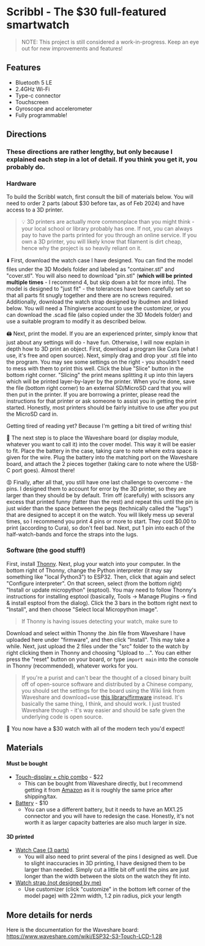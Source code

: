 # Scribbl - The $30 full-featured smartwatch
> NOTE: This project is still considered a work-in-progress. Keep an eye out for new improvements and features!

## Features
- Bluetooth 5 LE
- 2.4GHz Wi-Fi
- Type-c connector
- Touchscreen
- Gyroscope and accelerometer
- Fully programmable!

## Directions
### These directions are rather lengthy, but only because I explained each step in a lot of detail. If you think you get it, you probably do.

### Hardware

To build the Scribbl watch, first consult the bill of materials below. You will need to order 2 parts (about $30 before tax, as of Feb 2024) and have access to a 3D printer.

> 💡 3D printers are actually more commonplace than you might think - your local school or library probably has one. If not, you can always pay to have the parts printed for you through an online service. If you own a 3D printer, you will likely know that filament is dirt cheap, hence why the project is so heavily reliant on it.

⬇️ First, download the watch case I have designed. You can find the model files under the 3D Models folder and labeled as "container.stl" and "cover.stl". You will also need to download "pin.stl" (__which will be printed multiple times__ - I recommend 4, but skip down a bit for more info). The model is designed to "just fit" - the tolerances have been carefully set so that all parts fit snugly together and there are no screws required. Additionally, download the watch strap designed by ibudmen and linked below. You will need a Thingiverse account to use the customizer, or you can download the .scad file (also copied under the 3D Models folder) and use a suitable program to modify it as described below.

🖨️ Next, print the model. If you are an experienced printer, simply know that just about any settings will do - have fun. Otherwise, I will now explain in depth how to 3D print an object. First, download a program like Cura (what I use, it's free and open source). Next, simply drag and drop your .stl file into the program. You may see some settings on the right - you shouldn't need to mess with them to print this well. Click the blue "Slice" button in the bottom right corner. "Slicing" the print means splitting it up into thin layers which will be printed layer-by-layer by the printer. When you're done, save the file (bottom right corner) to an external SD/MicroSD card that you will then put in the printer. If you are borrowing a printer, please read the instructions for that printer or ask someone to assist you in getting the print started. Honestly, most printers should be fairly intuitive to use after you put the MicroSD card in.

Getting tired of reading yet? Because I'm getting a bit tired of writing this!

🔬 The next step is to place the Waveshare board (or display module, whatever you want to call it) into the cover model. This way it will be easier to fit. Place the battery in the case, taking care to note where extra space is given for the wire. Plug the battery into the matching port on the Waveshare board, and attach the 2 pieces together (taking care to note where the USB-C port goes). Almost there!

😡 Finally, after all that, you still have one last challenge to overcome - the pins. I designed them to account for error by the 3D printer, so they are larger than they should be by default. Trim off (carefully) with scissors any excess that printed funny (fatter than the rest) and repeat this until the pin is just wider than the space between the pegs (technically called the "lugs") that are designed to accept it on the watch. You will likely mess up several times, so I recommend you print 4 pins or more to start. They cost $0.00 to print (according to Cura), so don't feel bad. Next, put 1 pin into each of the half-watch-bands and force the straps into the lugs.

### Software (the good stuff!)
First, install [Thonny](https://thonny.org). Next, plug your watch into your computer. In the bottom right of Thonny, change the Python interpreter (it may say something like "local Python3") to ESP32. Then, click that again and select "Configure interpreter". On that screen, select (from the bottom right) "Install or update micropython" (esptool). You may need to follow Thonny's instructions for installing esptool (basically, Tools -> Manage Plugins -> find & install esptool from the dialog). Click the 3 bars in the bottom right next to "Install", and then choose "Select local Micropython image".
> If Thonny is having issues detecting your watch, make sure to 

Download and select within Thonny the .bin file from Waveshare I have uploaded here under "firmware", and then click "Install". This may take a while. Next, just upload the 2 files under the "src" folder to the watch by right clicking them in Thonny and choosing "Upload to ...". You can either press the "reset" button on your board, or type `import main` into the console in Thonny (recommended), whatever works for you.

> If you're a purist and can't bear the thought of a closed binary built off of open-source software and distributed by a Chinese company, you should set the settings for the board using the Wiki link from Waveshare and download+use [this library/firmware](https://github.com/russhughes/gc9a01_mpy) instead. It's basically the same thing, I think, and should work. I just trusted Waveshare though - it's way easier and should be safe given the underlying code is open source.

:tada: You now have a $30 watch with all of the modern tech you'd expect!


## Materials
#### Must be bought
- [Touch-display + chip combo](https://cad.onshape.com/documents/df6f08e5f62cd6d70542b14d/w/1ab66002cb82fdc373f192e6/e/c2b169e66e06287716c78e38) - $22
  - This can be bought from Waveshare directly, but I recommend getting it from [Amazon](https://www.amazon.com/gp/product/B0CM6JCJ2H/ref=ppx_yo_dt_b_asin_title_o01_s00?ie=UTF8&psc=1) as it is roughly the same price after shipping/tax.
- [Battery](https://www.amazon.com/dp/B0BJPG4B72?psc=1&smid=A3FKMD6P089KQA&ref_=chk_typ_imgToDp) - $10
    - You can use a different battery, but it needs to have an MX1.25 connector and you will have to redesign the case. Honestly, it's not worth it as larger capacity batteries are also much larger in size.
#### 3D printed
-  [Watch Case (3 parts)](https://cad.onshape.com/documents/df6f08e5f62cd6d70542b14d/w/1ab66002cb82fdc373f192e6/e/c2b169e66e06287716c78e38)
    - You will also need to print several of the pins I designed as well. Due to slight inaccuracies in 3D printing, I have designed them to be larger than needed. Simply cut a little bit off until the pins are just longer than the width between the slots on the watch they fit into.
-  [Watch strap (not designed by me)](https://www.thingiverse.com/thing:87132)
    - Use customizer (click "customize" in the bottom left corner of the model page) with 22mm width, 1.2 pin radius, pick your length

## More details for nerds
Here is the documentation for the Waveshare board:
https://www.waveshare.com/wiki/ESP32-S3-Touch-LCD-1.28
